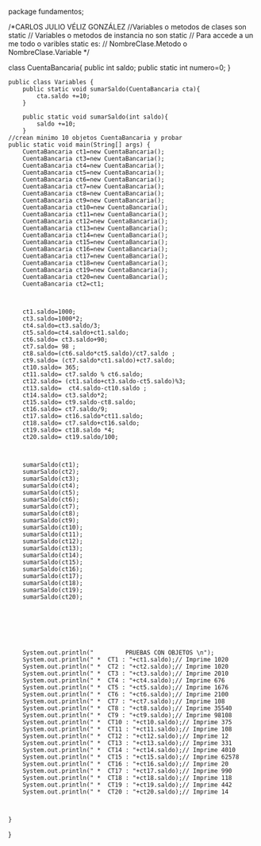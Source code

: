 package fundamentos;

/*CARLOS JULIO VÉLIZ GONZÁLEZ
//Variables o metodos de clases son static
// Variables o metodos de instancia no son static
// Para accede a un me todo o varibles static es:
// NombreClase.Metodo o NombreClase.Variable
*/

class CuentaBancaria{
    public int saldo;
    public static int numero=0;
}

    public class Variables {
        public static void sumarSaldo(CuentaBancaria cta){
            cta.saldo +=10;
        }
        
        public static void sumarSaldo(int saldo){
            saldo +=10;
        }
    //crean minimo 10 objetos CuentaBancaria y probar
    public static void main(String[] args) {
        CuentaBancaria ct1=new CuentaBancaria();
        CuentaBancaria ct3=new CuentaBancaria();
        CuentaBancaria ct4=new CuentaBancaria();
        CuentaBancaria ct5=new CuentaBancaria();
        CuentaBancaria ct6=new CuentaBancaria();
        CuentaBancaria ct7=new CuentaBancaria();
        CuentaBancaria ct8=new CuentaBancaria();
        CuentaBancaria ct9=new CuentaBancaria();
        CuentaBancaria ct10=new CuentaBancaria();
        CuentaBancaria ct11=new CuentaBancaria();
        CuentaBancaria ct12=new CuentaBancaria();       
        CuentaBancaria ct13=new CuentaBancaria();
        CuentaBancaria ct14=new CuentaBancaria();
        CuentaBancaria ct15=new CuentaBancaria();
        CuentaBancaria ct16=new CuentaBancaria();
        CuentaBancaria ct17=new CuentaBancaria();
        CuentaBancaria ct18=new CuentaBancaria();
        CuentaBancaria ct19=new CuentaBancaria();
        CuentaBancaria ct20=new CuentaBancaria();
        CuentaBancaria ct2=ct1;
        
        
        
        ct1.saldo=1000;
        ct3.saldo=1000*2;
        ct4.saldo=ct3.saldo/3;
        ct5.saldo=ct4.saldo+ct1.saldo;
        ct6.saldo= ct3.saldo+90;
        ct7.saldo= 98 ;
        ct8.saldo=(ct6.saldo*ct5.saldo)/ct7.saldo ;
        ct9.saldo= (ct7.saldo*ct1.saldo)+ct7.saldo;
        ct10.saldo= 365;
        ct11.saldo= ct7.saldo % ct6.saldo;
        ct12.saldo= (ct1.saldo+ct3.saldo-ct5.saldo)%3;
        ct13.saldo=  ct4.saldo-ct10.saldo ;
        ct14.saldo= ct3.saldo*2;
        ct15.saldo= ct9.saldo-ct8.saldo;
        ct16.saldo= ct7.saldo/9;
        ct17.saldo= ct16.saldo*ct11.saldo;
        ct18.saldo= ct7.saldo+ct16.saldo;
        ct19.saldo= ct18.saldo *4;
        ct20.saldo= ct19.saldo/100;
        
        
        
        sumarSaldo(ct1);
        sumarSaldo(ct2);
        sumarSaldo(ct3);
        sumarSaldo(ct4);
        sumarSaldo(ct5);
        sumarSaldo(ct6);
        sumarSaldo(ct7);
        sumarSaldo(ct8);
        sumarSaldo(ct9);
        sumarSaldo(ct10);
        sumarSaldo(ct11);
        sumarSaldo(ct12);
        sumarSaldo(ct13);
        sumarSaldo(ct14);
        sumarSaldo(ct15);
        sumarSaldo(ct16);
        sumarSaldo(ct17);
        sumarSaldo(ct18);
        sumarSaldo(ct19);
        sumarSaldo(ct20);
        
        
        
        
        
        
       
        System.out.println("         PRUEBAS CON OBJETOS \n");
        System.out.println(" *  CT1 : "+ct1.saldo);// Imprime 1020
        System.out.println(" *  CT2 : "+ct2.saldo);// Imprime 1020
        System.out.println(" *  CT3 : "+ct3.saldo);// Imprime 2010
        System.out.println(" *  CT4 : "+ct4.saldo);// Imprime 676
        System.out.println(" *  CT5 : "+ct5.saldo);// Imprime 1676
        System.out.println(" *  CT6 : "+ct6.saldo);// Imprime 2100
        System.out.println(" *  CT7 : "+ct7.saldo);// Imprime 108
        System.out.println(" *  CT8 : "+ct8.saldo);// Imprime 35540
        System.out.println(" *  CT9 : "+ct9.saldo);// Imprime 98108
        System.out.println(" *  CT10 : "+ct10.saldo);// Imprime 375
        System.out.println(" *  CT11 : "+ct11.saldo);// Imprime 108
        System.out.println(" *  CT12 : "+ct12.saldo);// Imprime 12
        System.out.println(" *  CT13 : "+ct13.saldo);// Imprime 331
        System.out.println(" *  CT14 : "+ct14.saldo);// Imprime 4010
        System.out.println(" *  CT15 : "+ct15.saldo);// Imprime 62578
        System.out.println(" *  CT16 : "+ct16.saldo);// Imprime 20
        System.out.println(" *  CT17 : "+ct17.saldo);// Imprime 990
        System.out.println(" *  CT18 : "+ct18.saldo);// Imprime 118
        System.out.println(" *  CT19 : "+ct19.saldo);// Imprime 442
        System.out.println(" *  CT20 : "+ct20.saldo);// Imprime 14
        
        
    
    }
    
}
